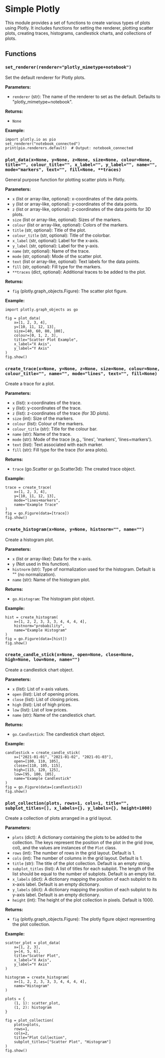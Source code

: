 # Simple Plotly

This module provides a set of functions to create various types of plots using Plotly. It includes functions for setting the renderer, plotting scatter plots, creating traces, histograms, candlestick charts, and collections of plots.

## Functions

### `set_renderer(renderer="plotly_mimetype+notebook")`

Set the default renderer for Plotly plots.

**Parameters:**
- `renderer` (str): The name of the renderer to set as the default. Defaults to "plotly_mimetype+notebook".

**Returns:**
- `None`

**Example:**
```
import plotly.io as pio
set_renderer("notebook_connected")
print(pio.renderers.default)  # Output: notebook_connected
```

### `plot_data(x=None, y=None, z=None, size=None, colour=None, title="", colour_title="", x_label="", y_label="", name="", mode="markers", text="", fill=None, **traces)`

General purpose function for plotting scatter plots in Plotly.

**Parameters:**
- `x` (list or array-like, optional): x-coordinates of the data points.
- `y` (list or array-like, optional): y-coordinates of the data points.
- `z` (list or array-like, optional): z-coordinates of the data points for 3D plots.
- `size` (list or array-like, optional): Sizes of the markers.
- `colour` (list or array-like, optional): Colors of the markers.
- `title` (str, optional): Title of the plot.
- `colour_title` (str, optional): Title of the colorbar.
- `x_label` (str, optional): Label for the x-axis.
- `y_label` (str, optional): Label for the y-axis.
- `name` (str, optional): Name of the trace.
- `mode` (str, optional): Mode of the scatter plot.
- `text` (list or array-like, optional): Text labels for the data points.
- `fill` (str, optional): Fill type for the markers.
- `**traces` (dict, optional): Additional traces to be added to the plot.

**Returns:**
- `fig` (plotly.graph_objects.Figure): The scatter plot figure.

**Example:**
```
import plotly.graph_objects as go

fig = plot_data(
    x=[1, 2, 3, 4],
    y=[10, 11, 12, 13],
    size=[40, 60, 80, 100],
    colour=[0, 1, 2, 3],
    title="Scatter Plot Example",
    x_label="X Axis",
    y_label="Y Axis"
)
fig.show()
```

### `create_trace(x=None, y=None, z=None, size=None, colour=None, colour_title="", name="", mode="lines", text="", fill=None)`

Create a trace for a plot.

**Parameters:**
- `x` (list): x-coordinates of the trace.
- `y` (list): y-coordinates of the trace.
- `z` (list): z-coordinates of the trace (for 3D plots).
- `size` (int): Size of the markers.
- `colour` (list): Colour of the markers.
- `colour_title` (str): Title for the colour bar.
- `name` (str): Name of the trace.
- `mode` (str): Mode of the trace (e.g., 'lines', 'markers', 'lines+markers').
- `text` (list): Text associated with each marker.
- `fill` (str): Fill type for the trace (for area plots).

**Returns:**
- `trace` (go.Scatter or go.Scatter3d): The created trace object.

**Example:**
```
trace = create_trace(
    x=[1, 2, 3, 4],
    y=[10, 11, 12, 13],
    mode="lines+markers",
    name="Example Trace"
)
fig = go.Figure(data=[trace])
fig.show()
```

### `create_histogram(x=None, y=None, histnorm="", name="")`

Create a histogram plot.

**Parameters:**
- `x` (list or array-like): Data for the x-axis.
- `y` (Not used in this function).
- `histnorm` (str): Type of normalization used for the histogram. Default is "" (no normalization).
- `name` (str): Name of the histogram plot.

**Returns:**
- `go.Histogram`: The histogram plot object.

**Example:**
```
hist = create_histogram(
    x=[1, 2, 2, 3, 3, 3, 4, 4, 4, 4],
    histnorm="probability",
    name="Example Histogram"
)
fig = go.Figure(data=[hist])
fig.show()
```

### `create_candle_stick(x=None, open=None, close=None, high=None, low=None, name="")`

Create a candlestick chart object.

**Parameters:**
- `x` (list): List of x-axis values.
- `open` (list): List of opening prices.
- `close` (list): List of closing prices.
- `high` (list): List of high prices.
- `low` (list): List of low prices.
- `name` (str): Name of the candlestick chart.

**Returns:**
- `go.Candlestick`: The candlestick chart object.

**Example:**
```
candlestick = create_candle_stick(
    x=["2021-01-01", "2021-01-02", "2021-01-03"],
    open=[100, 110, 105],
    close=[110, 105, 115],
    high=[115, 120, 125],
    low=[95, 100, 105],
    name="Example Candlestick"
)
fig = go.Figure(data=[candlestick])
fig.show()
```

### `plot_collection(plots, rows=1, cols=1, title="", subplot_titles=[], x_labels={}, y_labels={}, height=1000)`

Create a collection of plots arranged in a grid layout.

**Parameters:**
- `plots` (dict): A dictionary containing the plots to be added to the collection. The keys represent the position of the plot in the grid (row, col), and the values are instances of the `Plot` class.
- `rows` (int): The number of rows in the grid layout. Default is 1.
- `cols` (int): The number of columns in the grid layout. Default is 1.
- `title` (str): The title of the plot collection. Default is an empty string.
- `subplot_titles` (list): A list of titles for each subplot. The length of the list should be equal to the number of subplots. Default is an empty list.
- `x_labels` (dict): A dictionary mapping the position of each subplot to its x-axis label. Default is an empty dictionary.
- `y_labels` (dict): A dictionary mapping the position of each subplot to its y-axis label. Default is an empty dictionary.
- `height` (int): The height of the plot collection in pixels. Default is 1000.

**Returns:**
- `fig` (plotly.graph_objects.Figure): The plotly figure object representing the plot collection.

**Example:**
```
scatter_plot = plot_data(
    x=[1, 2, 3],
    y=[4, 5, 6],
    title="Scatter Plot",
    x_label="X Axis",
    y_label="Y Axis"
)

histogram = create_histogram(
    x=[1, 2, 2, 3, 3, 3, 4, 4, 4, 4],
    name="Histogram"
)

plots = {
    (1, 1): scatter_plot,
    (1, 2): histogram
}

fig = plot_collection(
    plots=plots,
    rows=1,
    cols=2,
    title="Plot Collection",
    subplot_titles=["Scatter Plot", "Histogram"]
)
fig.show()
```